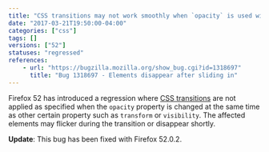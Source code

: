 ```yaml
---
title: "CSS transitions may not work smoothly when `opacity` is used with other property"
date: "2017-03-21T19:50:00-04:00"
categories: ["css"]
tags: []
versions: ["52"]
statuses: "regressed"
references:
    - url: "https://bugzilla.mozilla.org/show_bug.cgi?id=1318697"
      title: "Bug 1318697 - Elements disappear after sliding in"
---
```

Firefox 52 has introduced a regression where [CSS transitions](https://developer.mozilla.org/docs/Web/CSS/CSS_Transitions) are not applied as specified when the `opacity` property is changed at the same time as other certain property such as `transform` or `visibility`. The affected elements may flicker during the transition or disappear shortly.

**Update**: This bug has been fixed with Firefox 52.0.2.
